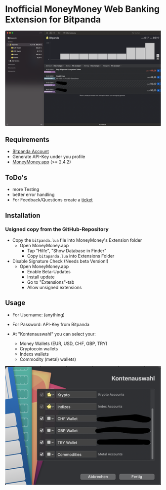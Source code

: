 # Inofficial MoneyMoney Web Banking Extension for Bitpanda

![MoneyMoney screenshot with Bitpanda accounts](screens/MoneyMoneyApp.png)

Requirements
----------------

* [Bitpanda Account](https://www.bitpanda.com)
* Generate API-Key under you profile
* [MoneyMoney.app](https://moneymoney-app.com) (>= 2.4.2) 

ToDo's
------

* more Testing
* better error handling
* For Feedback/Questions create a [ticket](https://github.com/GimliGloinsSon/MoneyMoney-bitpanda-Extension/issues/new)  

Installation
------------

### Usigned copy from the GitHub-Repository

* Copy the `bitpanda.lua` file into MoneyMoney's Extension folder
  * Open MoneyMoney.app
	* Tap "Hilfe", "Show Database in Finder"
	* Copy `bitapanda.lua` into Extensions Folder
* Disable Signature Check (Needs beta Version!)
  * Open MoneyMoney.app
	* Enable Beta-Updates
	* Install update
	* Go to "Extensions"-tab
	* Allow unsigned extensions

Usage
-----

* For Username: (anything)
* For Password: API-Key from Bitpanda

* At "Kontenauswahl" you can select your:
    * Money Wallets (EUR, USD, CHF, GBP, TRY)
    * Cryptocoin wallets
    * Indexs wallets
    * Commodity (metal) wallets)

![MoneyMoney screenshot with Bitpanda account selection](screens/Kontoauswahl.png)
